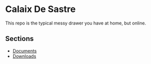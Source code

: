 # Calaix De Sastre

This repo is the typical messy drawer you have at home, but online.

## Sections
* [Documents](docs/)
* [Downloads](downloads/)